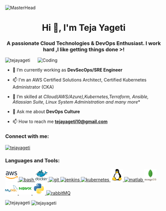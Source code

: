 ![MasterHead](https://mir-s3-cdn-cf.behance.net/project_modules/max_1200/f28b4022600593.58c272e374fa3.gif)
<h1 align="center">Hi 👋, I'm Teja Yageti</h1>
<h3 align="center">A passionate Cloud Technologies & DevOps Enthusiast. I work hard ,I like getting things done >!</h3>
<img align="right" alt="Coding" width="400" src="https://camo.githubusercontent.com/84b6c45034b74eb4944bcba2704f885f9458224872be2dbfb9ceee3d657ae737/68747470733a2f2f6d69726f2e6d656469756d2e636f6d2f6d61782f323136302f312a3953334a684d744c47696163704e707a6957474e31412e676966">






<p align="left"> <img src="https://komarev.com/ghpvc/?username=tejayageti&label=Profile%20views&color=0e75b6&style=flat" alt="tejayageti" /> </p>

- 🔭 I’m currently working as **DevSecOps/SRE Engineer**

- 📫 I'm an AWS Certified Solutions Architect, Certified Kubernetes Administrator (CKA)

- 🌱 I’m skilled at *Clloud(AWS/Azure),Kubernetes,Terraform, Ansible, Atlassian Suite, Linux System Administration and many more**

- 💬 Ask me about **DevOps Culture**

- 📫 How to reach me **tejayageti10@gmail.com**


<h3 align="left">Connect with me:</h3>
<p align="left">
<a href="https://linkedin.com/in/tejayageti" target="blank"><img align="center" src="https://raw.githubusercontent.com/rahuldkjain/github-profile-readme-generator/master/src/images/icons/Social/linked-in-alt.svg" alt="tejayageti" height="30" width="40" /></a>
</p>

<h3 align="left">Languages and Tools:</h3>
<p align="left"> <a href="https://aws.amazon.com" target="_blank" rel="noreferrer"> <img src="https://raw.githubusercontent.com/devicons/devicon/master/icons/amazonwebservices/amazonwebservices-original-wordmark.svg" alt="aws" width="40" height="40"/> </a> <a href="https://www.gnu.org/software/bash/" target="_blank" rel="noreferrer"> <img src="https://www.vectorlogo.zone/logos/gnu_bash/gnu_bash-icon.svg" alt="bash" width="40" height="40"/> </a> <a href="https://www.docker.com/" target="_blank" rel="noreferrer"> <img src="https://raw.githubusercontent.com/devicons/devicon/master/icons/docker/docker-original-wordmark.svg" alt="docker" width="40" height="40"/> </a> <a href="https://git-scm.com/" target="_blank" rel="noreferrer"> <img src="https://www.vectorlogo.zone/logos/git-scm/git-scm-icon.svg" alt="git" width="40" height="40"/> </a> <a href="https://www.jenkins.io" target="_blank" rel="noreferrer"> <img src="https://www.vectorlogo.zone/logos/jenkins/jenkins-icon.svg" alt="jenkins" width="40" height="40"/> </a> <a href="https://kubernetes.io" target="_blank" rel="noreferrer"> <img src="https://www.vectorlogo.zone/logos/kubernetes/kubernetes-icon.svg" alt="kubernetes" width="40" height="40"/> </a> <a href="https://www.linux.org/" target="_blank" rel="noreferrer"> <img src="https://raw.githubusercontent.com/devicons/devicon/master/icons/linux/linux-original.svg" alt="linux" width="40" height="40"/> </a> <a href="https://www.mathworks.com/" target="_blank" rel="noreferrer"> <img src="https://upload.wikimedia.org/wikipedia/commons/2/21/Matlab_Logo.png" alt="matlab" width="40" height="40"/> </a> <a href="https://www.mongodb.com/" target="_blank" rel="noreferrer"> <img src="https://raw.githubusercontent.com/devicons/devicon/master/icons/mongodb/mongodb-original-wordmark.svg" alt="mongodb" width="40" height="40"/> </a> <a href="https://www.mysql.com/" target="_blank" rel="noreferrer"> <img src="https://raw.githubusercontent.com/devicons/devicon/master/icons/mysql/mysql-original-wordmark.svg" alt="mysql" width="40" height="40"/> </a> <a href="https://www.nginx.com" target="_blank" rel="noreferrer"> <img src="https://raw.githubusercontent.com/devicons/devicon/master/icons/nginx/nginx-original.svg" alt="nginx" width="40" height="40"/> </a> <a href="https://www.python.org" target="_blank" rel="noreferrer"> <img src="https://raw.githubusercontent.com/devicons/devicon/master/icons/python/python-original.svg" alt="python" width="40" height="40"/> </a> <a href="https://www.rabbitmq.com" target="_blank" rel="noreferrer"> <img src="https://www.vectorlogo.zone/logos/rabbitmq/rabbitmq-icon.svg" alt="rabbitMQ" width="40" height="40"/> </a> </p>

<p><img align="left" src="https://github-readme-stats.vercel.app/api/top-langs?username=tejayageti&show_icons=true&locale=en&layout=compact" alt="tejayageti" /></p>

<p>&nbsp;<img align="center" src="https://github-readme-stats.vercel.app/api?username=tejayageti&show_icons=true&locale=en" alt="tejayageti" /></p>
